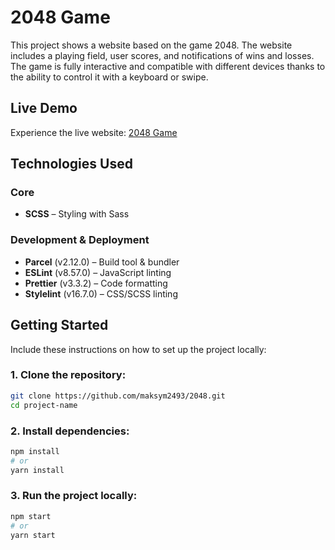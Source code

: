 # 2048 Game

This project shows a website based on the game 2048. The website includes a playing field, user scores, and notifications of wins and losses. The game is fully interactive and compatible with different devices thanks to the ability to control it with a keyboard or swipe.

## Live Demo

Experience the live website: [2048 Game](https://maksym-korchynskyi.github.io/2048/)

## Technologies Used

### Core

- **SCSS** – Styling with Sass

### Development & Deployment

- **Parcel** (v2.12.0) – Build tool & bundler
- **ESLint** (v8.57.0) – JavaScript linting
- **Prettier** (v3.3.2) – Code formatting
- **Stylelint** (v16.7.0) – CSS/SCSS linting

## Getting Started

Include these instructions on how to set up the project locally:

### 1. Clone the repository:

```bash
git clone https://github.com/maksym2493/2048.git
cd project-name
```

### 2. Install dependencies:

```bash
npm install
# or
yarn install
```

### 3. Run the project locally:

```bash
npm start
# or
yarn start
```
